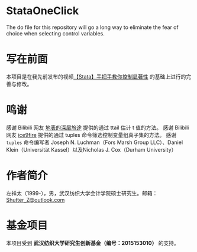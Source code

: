 # StataOneClick
The do file for this repository will go a long way to eliminate the fear of choice when selecting control variables.


# 写在前面
本项目是在我先前发布的视频[【Stata】手把手教你控制显著性](https://www.bilibili.com/video/BV1ZT4y1m7Rs/) 的基础上进行的完善与修改。


# 鸣谢
感谢 Bilibili 网友 [地表的深层旅途](https://space.bilibili.com/32017974) 提供的通过 ttail 估计 t 值的方法。
感谢 Bilibili 网友 [ice9fire](https://space.bilibili.com/361814859) 提供的通过 tuples 命令筛选控制变量组真子集的方法。
感谢 `tuples` 命令编写者 Joseph N. Luchman（Fors Marsh Group LLC）、Daniel Klein（Universität Kassel）以及Nicholas J. Cox（Durham University）


# 作者简介
左祥太（1999-），男，武汉纺织大学会计学院硕士研究生。邮箱：Shutter_Z@outlook.com


# 基金项目
本项目受到 **武汉纺织大学研究生创新基金（编号：2015153010）** 的支持。
